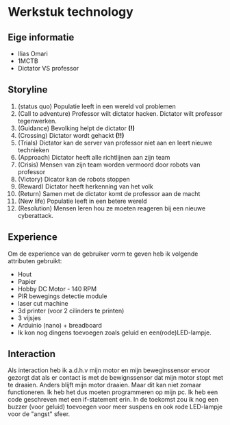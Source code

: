 # Werkstuk technology


## Eige informatie

- Ilias Omari
- 1MCTB
- Dictator VS professor 


## Storyline 

1. (status quo) Populatie leeft in een wereld vol problemen
2. (Call to adventure) Professor wilt dictator hacken. Dictator wilt professor tegenwerken.
3. (Guidance) Bevolking helpt de dictator **(!)**
4. (Crossing) Dictator wordt gehackt **(!!)**
5. (Trials) Dictator kan de server van professor niet aan en leert nieuwe technieken
6. (Approach) Dictator heeft alle richtlijnen aan zijn team
7. (Crisis) Mensen van zijn team worden vermoord door robots van professor
8. (Victory) Dicator kan de robots stoppen
9. (Reward) Dictator heeft herkenning van het volk
10. (Return) Samen met de dictator komt de professor aan de macht
11. (New life) Populatie leeft in een betere wereld
12. (Resolution) Mensen leren hou ze moeten reageren bij een nieuwe cyberattack.


## Experience
Om de experience van de gebruiker vorm te geven heb ik volgende attributen gebruikt:
- Hout 
- Papier
- Hobby DC Motor - 140 RPM 
- PIR bewegings detectie module
- laser cut machine
- 3d printer (voor 2 cilinders te printen)
- 3 vijsjes
- Arduinio (nano) + breadboard
- Ik kon nog dingens toevoegen zoals geluid en een(rode)LED-lampje.

## Interaction

Als interaction heb ik a.d.h.v mijn motor en mijn beweginssensor ervoor gezorgt dat als er contact is met de bewignssensor dat mijn motor stopt met te draaien. Anders blijft mijn motor draaien. Maar dit kan niet zomaar functioneren. Ik heb het dus moeten programmeren op mijn pc. Ik heb een code geschreven met een if-statement erin. In de toekomst zou ik nog een buzzer (voor geluid) toevoegen voor meer suspens en ook rode LED-lampje voor de "angst" sfeer. 





